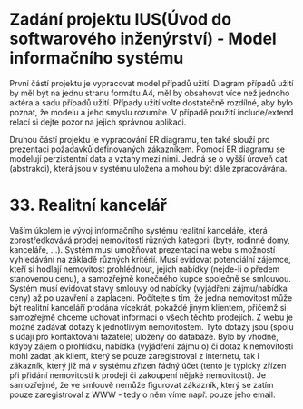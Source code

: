 # Zadání projektu IUS(Úvod do softwarového inženýrství) - Model informačního systému


První částí projektu je vypracovat model případů užití. Diagram případů užití by měl být na jednu stranu formátu A4, měl by obsahovat více než jednoho aktéra a sadu případů užití. Případy užití volte dostatečně rozdílné, aby bylo poznat, že modelu a jeho smyslu rozumíte. V případě použití include/extend relací si dejte pozor na jejich správnou aplikaci.

Druhou částí projektu je vypracování ER diagramu, ten také slouží pro prezentaci požadavků definovaných zákazníkem. Pomocí ER diagramu se modelují perzistentní data a vztahy mezi nimi. Jedná se o vyšší úroveň dat (abstrakci), která jsou v systému uložena a mohou být dále zpracovávána.


# 33. Realitní kancelář
Vaším úkolem je vývoj informačního systému realitní kanceláře, která zprostředkovává prodej nemovitostí různých kategorií (byty, rodinné domy, kanceláře, ...). Systém musí umožňovat prezentaci na webu s možností vyhledávání na základě různých kritérií. Musí evidovat potenciální zájemce, kteří si hodlají nemovitost prohlédnout, jejich nabídky (nejde-li o předem stanovenou cenu), a samozřejmě konečného kupce společně se smlouvou. Systém musí evidovat stavy smlouvy od nabídky (vyjádření zájmu/nabídka ceny) až po uzavření a zaplacení. Počítejte s tím, že jedna nemovitost může být realitní kanceláří prodána vícekrát, pokaždé jiným klientem, přičemž si samozřejmě chceme uchovat informaci o všech těchto prodejích. Z webu je možné zadávat dotazy k jednotlivým nemovitostem. Tyto dotazy jsou (spolu s údaji pro kontaktování tazatele) uloženy do databáze. Bylo by vhodné, kdyby zájem o prohlídku, nabídka (vyjádření zájmu o) či dotaz k nemovitosti mohl zadat jak klient, který se pouze zaregistroval z internetu, tak i zákazník, který již má v systému zřízen řádný účet (tento je typicky zřízen při přidání nemovitosti k prodeji či zakoupení nějaké nemovitosti). Je samozřejmé, že ve smlouvě nemůže figurovat zákazník, který se zatím pouze zaregistroval z WWW - tedy o něm víme např. pouze jeho email.